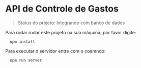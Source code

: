 # API de Controle de Gastos

>Status do projeto: Integrando com banco de dados

Para rodar rodar este projeto na sua máquina, por favor digite:

```
  npm install
```

Para executar o servidor entre com o coamndo:

```
  npm run server
```

